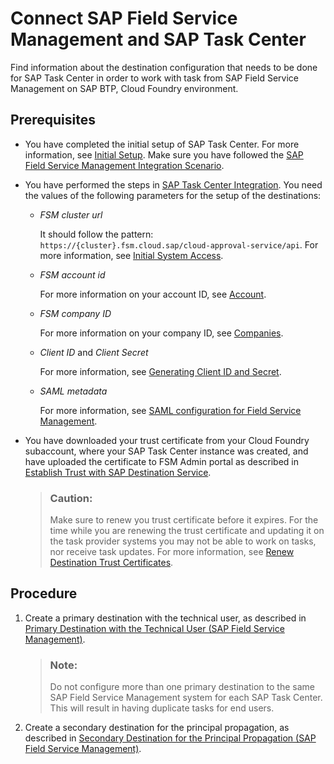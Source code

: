 <!-- loio4a61a2586a8c46b893b621f22a50df8f -->

# Connect SAP Field Service Management and SAP Task Center

Find information about the destination configuration that needs to be done for SAP Task Center in order to work with task from SAP Field Service Management on SAP BTP, Cloud Foundry environment.



<a name="loio4a61a2586a8c46b893b621f22a50df8f__prereq_zzy_spz_pjb"/>

## Prerequisites

-   You have completed the initial setup of SAP Task Center. For more information, see [Initial Setup](https://help.sap.com/docs/TASK_CENTER/08cbda59b4954e93abb2ec85f1db399d/834769400794464489f390350a82bbd6.html). Make sure you have followed the [SAP Field Service Management Integration Scenario](https://help.sap.com/docs/cloud-identity/system-integration-guide/sap-field-service-management-integration-scenario).

-   You have performed the steps in [SAP Task Center Integration](https://help.sap.com/docs/SAP_FIELD_SERVICE_MANAGEMENT/fsm_integration/task-center-integration.html). You need the values of the following parameters for the setup of the destinations:

    -   *FSM cluster url*

        It should follow the pattern: `https://{cluster}.fsm.cloud.sap/cloud-approval-service/api`. For more information, see [Initial System Access](https://help.sap.com/docs/SAP_FIELD_SERVICE_MANAGEMENT/fsm_getting_started/initial-system-access.html).

    -   *FSM account id*

        For more information on your account ID, see [Account](https://help.sap.com/docs/SAP_FIELD_SERVICE_MANAGEMENT/fsm_admin/account.html).

    -   *FSM company ID*

        For more information on your company ID, see [Companies](https://help.sap.com/docs/SAP_FIELD_SERVICE_MANAGEMENT/fsm_admin/companies.html).

    -   *Client ID* and *Client Secret*

        For more information, see [Generating Client ID and Secret](https://help.sap.com/docs/SAP_FIELD_SERVICE_MANAGEMENT/fsm_admin/generating-client-id.html).

    -   *SAML metadata*

        For more information, see [SAML configuration for Field Service Management](https://help.sap.com/docs/SAP_FIELD_SERVICE_MANAGEMENT/fsm_federated_authentication/configure-cloud-account-in-admin.html).


-   You have downloaded your trust certificate from your Cloud Foundry subaccount, where your SAP Task Center instance was created, and have uploaded the certificate to FSM Admin portal as described in [Establish Trust with SAP Destination Service](https://help.sap.com/docs/SAP_FIELD_SERVICE_MANAGEMENT/fsm_integration/task-center-establish-trust-with-destination-service.html).

    > ### Caution:  
    > Make sure to renew you trust certificate before it expires. For the time while you are renewing the trust certificate and updating it on the task provider systems you may not be able to work on tasks, nor receive task updates. For more information, see [Renew Destination Trust Certificates](../60-security/credentials-rotation-8080abf.md#loio8080abf7d2cf4918802aa86e955ffc8b__section_RenewTrust).




## Procedure

1.  Create a primary destination with the technical user, as described in [Primary Destination with the Technical User \(SAP Field Service Management\)](primary-destination-with-the-technical-user-sap-field-service-management-5495960.md).

    > ### Note:  
    > Do not configure more than one primary destination to the same SAP Field Service Management system for each SAP Task Center. This will result in having duplicate tasks for end users.

2.  Create a secondary destination for the principal propagation, as described in [Secondary Destination for the Principal Propagation \(SAP Field Service Management\)](secondary-destination-for-the-principal-propagation-sap-field-service-management-2fef2f5.md).



